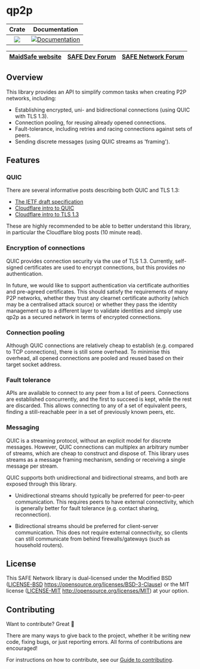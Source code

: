 # qp2p

|Crate|Documentation|
|:---:|:-----------:|
|[![](http://meritbadge.herokuapp.com/qp2p)](https://crates.io/crates/qp2p)|[![Documentation](https://docs.rs/qp2p/badge.svg)](https://docs.rs/qp2p)|

| [MaidSafe website](https://maidsafe.net) | [SAFE Dev Forum](https://forum.safedev.org) | [SAFE Network Forum](https://safenetforum.org) |
|:-------------------------------------:|:---------------------------------------:|:------------------------------------------:|

## Overview

This library provides an API to simplify common tasks when creating P2P networks, including:

- Establishing encrypted, uni- and bidirectional connections (using QUIC with TLS 1.3).
- Connection pooling, for reusing already opened connections.
- Fault-tolerance, including retries and racing connections against sets of peers.
- Sending discrete messages (using QUIC streams as 'framing').

## Features

### QUIC

There are several informative posts describing both QUIC and TLS 1.3:

- [The IETF draft specification](https://tools.ietf.org/html/draft-ietf-quic-transport-206)
- [Cloudflare intro to QUIC](https://blog.cloudflare.com/the-road-to-quic/)
- [Cloudflare intro to TLS 1.3](https://www.cloudflare.com/learning-resources/tls-1-3/)

These are highly recommended to be able to better understand this library, in particular the Cloudflare blog posts (10 minute read).

### Encryption of connections

QUIC provides connection security via the use of TLS 1.3.
Currently, self-signed certificates are used to encrypt connections, but this provides *no* authentication.

In future, we would like to support authentication via certificate authorities and pre-agreed certificates.
This should satisfy the requirements of many P2P networks, whether they trust any clearnet certificate authority (which may be a centralised attack source) or whether they pass the identity management up to a different layer to validate identities and simply use qp2p as a secured network in terms of encrypted connections.

### Connection pooling

Although QUIC connections are relatively cheap to establish (e.g. compared to TCP connections), there is still some overhead.
To minimise this overhead, all opened connections are pooled and reused based on their target socket address.

### Fault tolerance

APIs are available to connect to any peer from a list of peers.
Connections are established concurrently, and the first to succeed is kept, while the rest are discarded.
This allows connecting to any of a set of equivalent peers, finding a still-reachable peer in a set of previously known peers, etc.

### Messaging

QUIC is a streaming protocol, without an explicit model for discrete messages.
However, QUIC connections can multiplex an arbitrary number of streams, which are cheap to construct and dispose of.
This library uses streams as a message framing mechanism, sending or receiving a single message per stream.

QUIC supports both unidirectional and bidirectional streams, and both are exposed through this library.

- Unidirectional streams should typically be preferred for peer-to-peer communication.
  This requires peers to have external connectivity, which is generally better for fault tolerance (e.g. contact sharing, reconnection).

- Bidirectional streams should be preferred for client-server communication.
  This does not require external connectivity, so clients can still communicate from behind firewalls/gateways (such as household routers).

## License

This SAFE Network library is dual-licensed under the Modified BSD ([LICENSE-BSD](LICENSE-BSD) https://opensource.org/licenses/BSD-3-Clause) or the MIT license ([LICENSE-MIT](LICENSE-MIT) http://opensource.org/licenses/MIT) at your option.

## Contributing

Want to contribute? Great 🎉

There are many ways to give back to the project, whether it be writing new code, fixing bugs, or just reporting errors. All forms of contributions are encouraged!

For instructions on how to contribute, see our [Guide to contributing](https://github.com/maidsafe/QA/blob/master/CONTRIBUTING.md).
